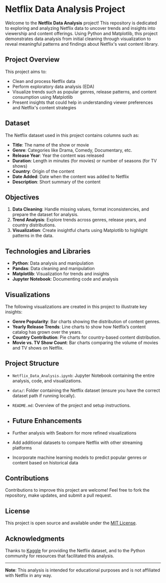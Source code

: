 # Netflix Data Analysis Project

Welcome to the **Netflix Data Analysis** project! This repository is dedicated to exploring and analyzing Netflix data to uncover trends and insights into viewership and content offerings. Using Python and Matplotlib, this project demonstrates data analysis from initial cleaning through visualization to reveal meaningful patterns and findings about Netflix's vast content library.

## Project Overview
This project aims to:
- Clean and process Netflix data
- Perform exploratory data analysis (EDA)
- Visualize trends such as popular genres, release patterns, and content consumption using Matplotlib
- Present insights that could help in understanding viewer preferences and Netflix's content strategies

## Dataset
The Netflix dataset used in this project contains columns such as:
- **Title**: The name of the show or movie
- **Genre**: Categories like Drama, Comedy, Documentary, etc.
- **Release Year**: Year the content was released
- **Duration**: Length in minutes (for movies) or number of seasons (for TV shows)
- **Country**: Origin of the content
- **Date Added**: Date when the content was added to Netflix
- **Description**: Short summary of the content

## Objectives
1. **Data Cleaning**: Handle missing values, format inconsistencies, and prepare the dataset for analysis.
2. **Trend Analysis**: Explore trends across genres, release years, and country distributions.
3. **Visualization**: Create insightful charts using Matplotlib to highlight patterns in the data.

## Technologies and Libraries
- **Python**: Data analysis and manipulation
- **Pandas**: Data cleaning and manipulation
- **Matplotlib**: Visualization for trends and insights
- **Jupyter Notebook**: Documenting code and analysis

## Visualizations
The following visualizations are created in this project to illustrate key insights:
- **Genre Popularity**: Bar charts showing the distribution of content genres.
- **Yearly Release Trends**: Line charts to show how Netflix’s content catalog has grown over the years.
- **Country Contribution**: Pie charts for country-based content distribution.
- **Movie vs. TV Show Count**: Bar charts comparing the volume of movies and TV shows on Netflix.

## Project Structure
- `Netflix_Data_Analysis.ipynb`: Jupyter Notebook containing the entire analysis, code, and visualizations.
- `data/`: Folder containing the Netflix dataset (ensure you have the correct dataset path if running locally).
- `README.md`: Overview of the project and setup instructions.

- ## Future Enhancements
- Further analysis with Seaborn for more refined visualizations
- Add additional datasets to compare Netflix with other streaming platforms
- Incorporate machine learning models to predict popular genres or content based on historical data

## Contributions
Contributions to improve this project are welcome! Feel free to fork the repository, make updates, and submit a pull request.

## License
This project is open source and available under the [MIT License](LICENSE).

## Acknowledgments
Thanks to [Kaggle](https://www.kaggle.com/) for providing the Netflix dataset, and to the Python community for resources that facilitated this analysis.

---

**Note**: This analysis is intended for educational purposes and is not affiliated with Netflix in any way.



